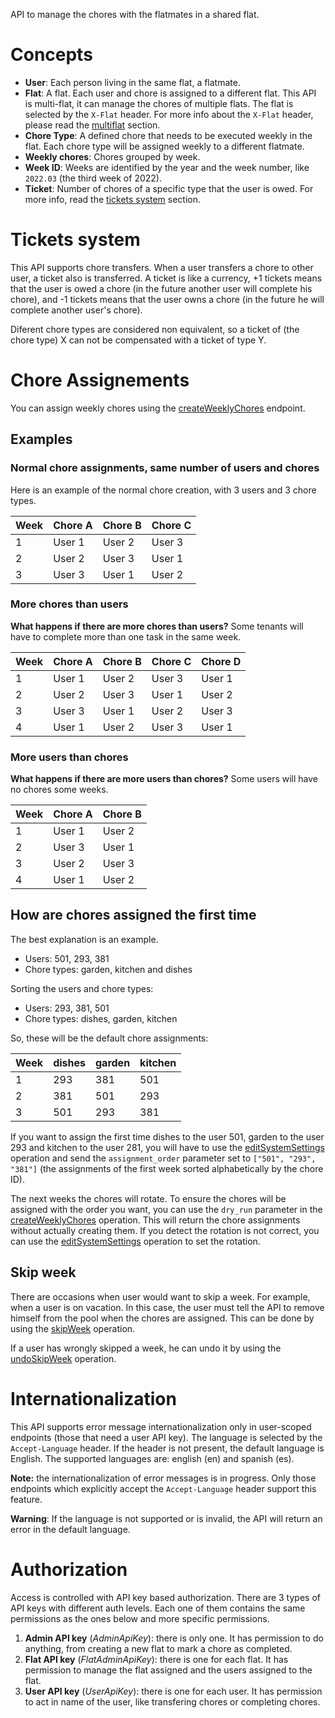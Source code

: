 API to manage the chores with the flatmates in a shared flat.

# Concepts

- **User**: Each person living in the same flat, a flatmate.
- **Flat**: A flat. Each user and chore is assigned to a different flat. This API is multi-flat, it can manage the chores of multiple flats. The flat is selected by the `X-Flat` header. For more info about the `X-Flat` header, please read the [multiflat](#section/Concepts/Multiflat) section.
- **Chore Type**: A defined chore that needs to be executed weekly in the flat. Each chore type will be assigned weekly to a different flatmate.
- **Weekly chores**: Chores grouped by week.
- **Week ID**: Weeks are identified by the year and the week number, like `2022.03` (the third week of 2022).
- **Ticket**: Number of chores of a specific type that the user is owed. For more info, read the [tickets system](#section/Concepts/Tickets-system) section.

# Tickets system

This API supports chore transfers. When a user transfers a chore to other user, a ticket also is transferred. A ticket is like a currency, +1 tickets means that the user is owed a chore (in the future another user will complete his chore), and -1 tickets means that the user owns a chore (in the future he will complete another user's chore).

Diferent chore types are considered non equivalent, so a ticket of (the chore type) X can not be compensated with a ticket of type Y.

# Chore Assignements

You can assign weekly chores using the [createWeeklyChores](#) endpoint.

## Examples

### Normal chore assignments, same number of users and chores

Here is an example of the normal chore creation, with 3 users and 3 chore types.

| Week | Chore A | Chore B | Chore C
| ---- | ------- | ------- | ------- |
| 1    | User 1  | User 2  | User 3  |
| 2    | User 2  | User 3  | User 1  |
| 3    | User 3  | User 1  | User 2  |

### More chores than users

**What happens if there are more chores than users?** Some tenants will have to complete more than one task in the same week.

| Week | Chore A | Chore B | Chore C | Chore D |
| ---- | ------- | ------- | ------- | ------- |
| 1    | User 1  | User 2  | User 3  | User 1  |
| 2    | User 2  | User 3  | User 1  | User 2  |
| 3    | User 3  | User 1  | User 2  | User 3  |
| 4    | User 1  | User 2  | User 3  | User 1  |

### More users than chores

**What happens if there are more users than chores?** Some users will have no chores some weeks.

| Week | Chore A | Chore B |
| ---- | ------- | ------- |
| 1    | User 1  | User 2  |
| 2    | User 3  | User 1  |
| 3    | User 2  | User 3  |
| 4    | User 1  | User 2  |

## How are chores assigned the first time

The best explanation is an example.

- Users: 501, 293, 381
- Chore types: garden, kitchen and dishes

Sorting the users and chore types:

- Users: 293, 381, 501
- Chore types: dishes, garden, kitchen

So, these will be the default chore assignments:

| Week | dishes | garden | kitchen |
| ---- | ------ | ------ | ------- |
| 1    | 293    | 381    | 501     |
| 2    | 381    | 501    | 293     |
| 3    | 501    | 293    | 381     |

If you want to assign the first time dishes to the user 501, garden to the user 293 and kitchen to the user 281, you will have to use the [editSystemSettings](#tag/System/operation/editSystemSettings) operation and send the `assignment_order` parameter set to `["501", "293", "381"]` (the assignments of the first week sorted alphabetically by the chore ID).

The next weeks the chores will rotate. To ensure the chores will be assigned with the order you want, you can use the `dry_run` parameter in the [createWeeklyChores](#tag/WeeklyChores/CreateWeeklyChores) operation. This will return the chore assignments without actually creating them. If you detect the rotation is not correct, you can use the [editSystemSettings](#tag/System/operation/editSystemSettings) operation to set the rotation.

## Skip week

There are occasions when user would want to skip a week. For example, when a user is on vacation. In this case, the user must tell the API to remove himself from the pool when the chores are assigned. This can be done by using the [skipWeek](#tag/Skip-Chores/operation/skipWeek) operation.

If a user has wrongly skipped a week, he can undo it by using the [undoSkipWeek](#tag/Skip-Chores/operation/undoSkipWeek) operation.

# Internationalization

This API supports error message internationalization only in user-scoped endpoints (those that need a user API key). The language is selected by the `Accept-Language` header. If the header is not present, the default language is English. The supported languages are: english (en) and spanish (es).

**Note:** the internationalization of error messages is in progress. Only those endpoints which explicitly accept the `Accept-Language` header support this feature.

**Warning**: If the language is not supported or is invalid, the API will return an error in the default language.

# Authorization

Access is controlled with API key based authorization. There are 3 types of API keys with different auth levels. Each one of them contains the same permissions as the ones below and more specific permissions.

1. **Admin API key** (_AdminApiKey_): there is only one. It has permission to do anything, from creating a new flat to mark a chore as completed.
2. **Flat API key** (_FlatAdminApiKey_): there is one for each flat. It has permission to manage the flat assigned and the users assigned to the flat.
3. **User API key** (_UserApiKey_): there is one for each user. It has permission to act in name of the user, like transfering chores or completing chores.
